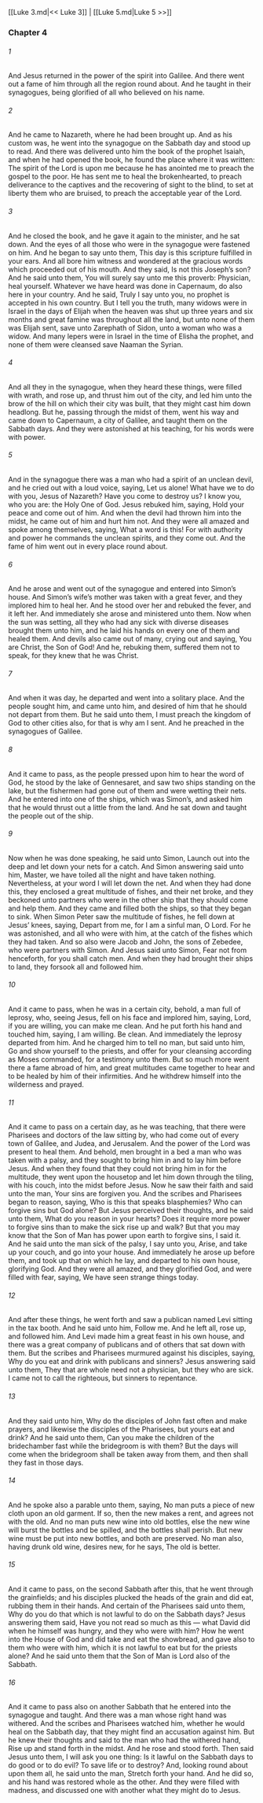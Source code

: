 [[Luke 3.md|<< Luke 3]]  |  [[Luke 5.md|Luke 5 >>]]

### Chapter 4
###### 1
And Jesus returned in the power of the spirit into Galilee. And there went out a fame of him through all the region round about. And he taught in their synagogues, being glorified of all who believed on his name.

###### 2
And he came to Nazareth, where he had been brought up. And as his custom was, he went into the synagogue on the Sabbath day and stood up to read. And there was delivered unto him the book of the prophet Isaiah, and when he had opened the book, he found the place where it was written: The spirit of the Lord is upon me because he has anointed me to preach the gospel to the poor. He has sent me to heal the brokenhearted, to preach deliverance to the captives and the recovering of sight to the blind, to set at liberty them who are bruised, to preach the acceptable year of the Lord.

###### 3
And he closed the book, and he gave it again to the minister, and he sat down. And the eyes of all those who were in the synagogue were fastened on him. And he began to say unto them, This day is this scripture fulfilled in your ears. And all bore him witness and wondered at the gracious words which proceeded out of his mouth. And they said, Is not this Joseph’s son? And he said unto them, You will surely say unto me this proverb: Physician, heal yourself. Whatever we have heard was done in Capernaum, do also here in your country. And he said, Truly I say unto you, no prophet is accepted in his own country. But I tell you the truth, many widows were in Israel in the days of Elijah when the heaven was shut up three years and six months and great famine was throughout all the land, but unto none of them was Elijah sent, save unto Zarephath of Sidon, unto a woman who was a widow. And many lepers were in Israel in the time of Elisha the prophet, and none of them were cleansed save Naaman the Syrian.

###### 4
And all they in the synagogue, when they heard these things, were filled with wrath, and rose up, and thrust him out of the city, and led him unto the brow of the hill on which their city was built, that they might cast him down headlong. But he, passing through the midst of them, went his way and came down to Capernaum, a city of Galilee, and taught them on the Sabbath days. And they were astonished at his teaching, for his words were with power.

###### 5
And in the synagogue there was a man who had a spirit of an unclean devil, and he cried out with a loud voice, saying, Let us alone! What have we to do with you, Jesus of Nazareth? Have you come to destroy us? I know you, who you are: the Holy One of God. Jesus rebuked him, saying, Hold your peace and come out of him. And when the devil had thrown him into the midst, he came out of him and hurt him not. And they were all amazed and spoke among themselves, saying, What a word is this! For with authority and power he commands the unclean spirits, and they come out. And the fame of him went out in every place round about.

###### 6
And he arose and went out of the synagogue and entered into Simon’s house. And Simon’s wife’s mother was taken with a great fever, and they implored him to heal her. And he stood over her and rebuked the fever, and it left her. And immediately she arose and ministered unto them. Now when the sun was setting, all they who had any sick with diverse diseases brought them unto him, and he laid his hands on every one of them and healed them. And devils also came out of many, crying out and saying, You are Christ, the Son of God! And he, rebuking them, suffered them not to speak, for they knew that he was Christ.

###### 7
And when it was day, he departed and went into a solitary place. And the people sought him, and came unto him, and desired of him that he should not depart from them. But he said unto them, I must preach the kingdom of God to other cities also, for that is why am I sent. And he preached in the synagogues of Galilee.

###### 8
And it came to pass, as the people pressed upon him to hear the word of God, he stood by the lake of Gennesaret, and saw two ships standing on the lake, but the fishermen had gone out of them and were wetting their nets. And he entered into one of the ships, which was Simon’s, and asked him that he would thrust out a little from the land. And he sat down and taught the people out of the ship.

###### 9
Now when he was done speaking, he said unto Simon, Launch out into the deep and let down your nets for a catch. And Simon answering said unto him, Master, we have toiled all the night and have taken nothing. Nevertheless, at your word I will let down the net. And when they had done this, they enclosed a great multitude of fishes, and their net broke, and they beckoned unto partners who were in the other ship that they should come and help them. And they came and filled both the ships, so that they began to sink. When Simon Peter saw the multitude of fishes, he fell down at Jesus’ knees, saying, Depart from me, for I am a sinful man, O Lord. For he was astonished, and all who were with him, at the catch of the fishes which they had taken. And so also were Jacob and John, the sons of Zebedee, who were partners with Simon. And Jesus said unto Simon, Fear not from henceforth, for you shall catch men. And when they had brought their ships to land, they forsook all and followed him.

###### 10
And it came to pass, when he was in a certain city, behold, a man full of leprosy, who, seeing Jesus, fell on his face and implored him, saying, Lord, if you are willing, you can make me clean. And he put forth his hand and touched him, saying, I am willing. Be clean. And immediately the leprosy departed from him. And he charged him to tell no man, but said unto him, Go and show yourself to the priests, and offer for your cleansing according as Moses commanded, for a testimony unto them. But so much more went there a fame abroad of him, and great multitudes came together to hear and to be healed by him of their infirmities. And he withdrew himself into the wilderness and prayed.

###### 11
And it came to pass on a certain day, as he was teaching, that there were Pharisees and doctors of the law sitting by, who had come out of every town of Galilee, and Judea, and Jerusalem. And the power of the Lord was present to heal them. And behold, men brought in a bed a man who was taken with a palsy, and they sought to bring him in and to lay him before Jesus. And when they found that they could not bring him in for the multitude, they went upon the housetop and let him down through the tiling, with his couch, into the midst before Jesus. Now he saw their faith and said unto the man, Your sins are forgiven you. And the scribes and Pharisees began to reason, saying, Who is this that speaks blasphemies? Who can forgive sins but God alone? But Jesus perceived their thoughts, and he said unto them, What do you reason in your hearts? Does it require more power to forgive sins than to make the sick rise up and walk? But that you may know that the Son of Man has power upon earth to forgive sins, I said it. And he said unto the man sick of the palsy, I say unto you, Arise, and take up your couch, and go into your house. And immediately he arose up before them, and took up that on which he lay, and departed to his own house, glorifying God. And they were all amazed, and they glorified God, and were filled with fear, saying, We have seen strange things today.

###### 12
And after these things, he went forth and saw a publican named Levi sitting in the tax booth. And he said unto him, Follow me. And he left all, rose up, and followed him. And Levi made him a great feast in his own house, and there was a great company of publicans and of others that sat down with them. But the scribes and Pharisees murmured against his disciples, saying, Why do you eat and drink with publicans and sinners? Jesus answering said unto them, They that are whole need not a physician, but they who are sick. I came not to call the righteous, but sinners to repentance.

###### 13
And they said unto him, Why do the disciples of John fast often and make prayers, and likewise the disciples of the Pharisees, but yours eat and drink? And he said unto them, Can you make the children of the bridechamber fast while the bridegroom is with them? But the days will come when the bridegroom shall be taken away from them, and then shall they fast in those days.

###### 14
And he spoke also a parable unto them, saying, No man puts a piece of new cloth upon an old garment. If so, then the new makes a rent, and agrees not with the old. And no man puts new wine into old bottles, else the new wine will burst the bottles and be spilled, and the bottles shall perish. But new wine must be put into new bottles, and both are preserved. No man also, having drunk old wine, desires new, for he says, The old is better.

###### 15
And it came to pass, on the second Sabbath after this, that he went through the grainfields; and his disciples plucked the heads of the grain and did eat, rubbing them in their hands. And certain of the Pharisees said unto them, Why do you do that which is not lawful to do on the Sabbath days? Jesus answering them said, Have you not read so much as this — what David did when he himself was hungry, and they who were with him? How he went into the House of God and did take and eat the showbread, and gave also to them who were with him, which it is not lawful to eat but for the priests alone? And he said unto them that the Son of Man is Lord also of the Sabbath.

###### 16
And it came to pass also on another Sabbath that he entered into the synagogue and taught. And there was a man whose right hand was withered. And the scribes and Pharisees watched him, whether he would heal on the Sabbath day, that they might find an accusation against him. But he knew their thoughts and said to the man who had the withered hand, Rise up and stand forth in the midst. And he rose and stood forth. Then said Jesus unto them, I will ask you one thing: Is it lawful on the Sabbath days to do good or to do evil? To save life or to destroy? And, looking round about upon them all, he said unto the man, Stretch forth your hand. And he did so, and his hand was restored whole as the other. And they were filled with madness, and discussed one with another what they might do to Jesus.